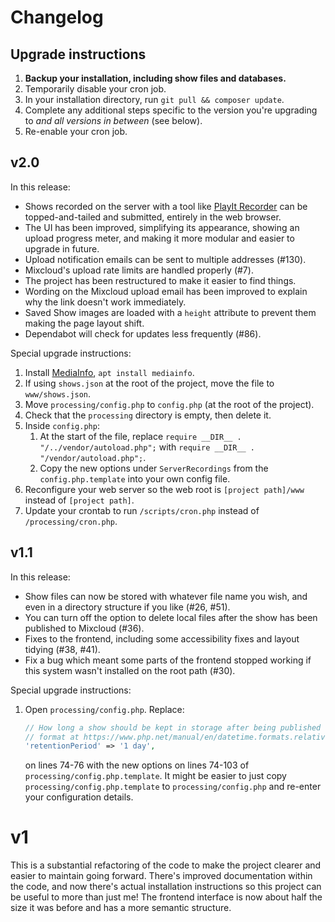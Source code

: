 # Changelog
## Upgrade instructions
1. **Backup your installation, including show files and databases.**
2. Temporarily disable your cron job.
3. In your installation directory, run `git pull && composer update`.
4. Complete any additional steps specific to the version you're upgrading to *and all versions in between* (see below).
5. Re-enable your cron job.

## v2.0
In this release:
* Shows recorded on the server with a tool like [PlayIt Recorder](https://www.playitsoftware.com/Products/Recorder) can be topped-and-tailed and submitted, entirely in the web browser.
* The UI has been improved, simplifying its appearance, showing an upload progress meter, and making it more modular and easier to upgrade in future.
* Upload notification emails can be sent to multiple addresses (#130).
* Mixcloud's upload rate limits are handled properly (#7).
* The project has been restructured to make it easier to find things.
* Wording on the Mixcloud upload email has been improved to explain why the link doesn't work immediately.
* Saved Show images are loaded with a `height` attribute to prevent them making the page layout shift.
* Dependabot will check for updates less frequently (#86).

Special upgrade instructions:
1. Install [MediaInfo](https://mediaarea.net/en/MediaInfo), `apt install mediainfo`.
2. If using `shows.json` at the root of the project, move the file to `www/shows.json`.
3. Move `processing/config.php` to `config.php` (at the root of the project).
4. Check that the `processing` directory is empty, then delete it.
5. Inside `config.php`:
    1. At the start of the file, replace `require __DIR__ . "/../vendor/autoload.php";` with `require __DIR__ . "/vendor/autoload.php";`.
    2. Copy the new options under `ServerRecordings` from the `config.php.template` into your own config file.
6. Reconfigure your web server so the web root is `[project path]/www` instead of `[project path]`.
7. Update your crontab to run `/scripts/cron.php` instead of `/processing/cron.php`.

## v1.1
In this release:
* Show files can now be stored with whatever file name you wish, and even in a directory structure if you like (#26, #51).
* You can turn off the option to delete local files after the show has been published to Mixcloud (#36).
* Fixes to the frontend, including some accessibility fixes and layout tidying (#38, #41).
* Fix a bug which meant some parts of the frontend stopped working if this system wasn't installed on the root path (#30).

Special upgrade instructions:
1. Open `processing/config.php`. Replace:
   ```php
   // How long a show should be kept in storage after being published to Mixcloud -
   // format at https://www.php.net/manual/en/datetime.formats.relative.php
   'retentionPeriod' => '1 day',
   ```
   on lines 74-76 with the new options on lines 74-103 of `processing/config.php.template`. It might be easier to just copy `processing/config.php.template` to `processing/config.php` and re-enter your configuration details.
   
# v1
This is a substantial refactoring of the code to make the project clearer and easier to maintain going forward. There's improved documentation within the code, and now there's actual installation instructions so this project can be useful to more than just me! The frontend interface is now about half the size it was before and has a more semantic structure.
